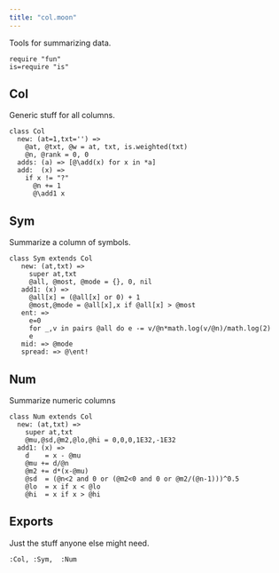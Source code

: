 ```yaml
---
title: "col.moon"
---
```



Tools for summarizing data.

```moonscript
require "fun"
is=require "is"
```

## Col
Generic stuff for all columns.

```moonscript
class Col
  new: (at=1,txt='') => 
    @at, @txt, @w = at, txt, is.weighted(txt)
    @n, @rank = 0, 0
  adds: (a) => [@\add(x) for x in *a]
  add:  (x) =>
    if x != "?" 
      @n += 1
      @\add1 x
```

## Sym
Summarize a column of symbols.

```moonscript
class Sym extends Col
   new: (at,txt) =>
     super at,txt
     @all, @most, @mode = {}, 0, nil
   add1: (x) =>
     @all[x] = (@all[x] or 0) + 1
     @most,@mode = @all[x],x if @all[x] > @most
   ent: =>
     e=0
     for _,v in pairs @all do e -= v/@n*math.log(v/@n)/math.log(2)
     e
   mid: => @mode
   spread: => @\ent!
```

## Num
Summarize numeric columns

```moonscript
class Num extends Col
  new: (at,txt) =>
    super at,txt
    @mu,@sd,@m2,@lo,@hi = 0,0,0,1E32,-1E32
  add1: (x) =>
    d    = x - @mu
    @mu += d/@n
    @m2 += d*(x-@mu)
    @sd  = (@n<2 and 0 or (@m2<0 and 0 or @m2/(@n-1)))^0.5
    @lo  = x if x < @lo
    @hi  = x if x > @hi
```

## Exports
Just the stuff anyone else might need.

```moonscript
:Col, :Sym,  :Num
```
